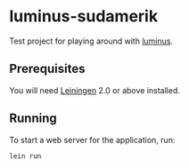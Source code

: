 # luminus-sudamerik

Test project for playing around with [luminus](http://www.luminusweb.net/).

## Prerequisites

You will need [Leiningen][1] 2.0 or above installed.

[1]: https://github.com/technomancy/leiningen

## Running

To start a web server for the application, run:

    lein run

